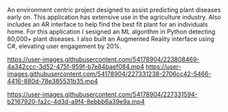 An environment centric project designed to assist predicting plant diseases early on. This application has extensive use in the agriculture industry. Also includes an AR interface to help find the best fit plant for an individuals home. 
For this application I sesigned an ML algorithm in Python detecting 80,000+ plant diseases.
I also built an Augmented Reality interface using C#, elevating user engagement by 20%.

https://user-images.githubusercontent.com/54178904/223808469-4a342ccc-3d52-475f-959f-b7e84baef084.mp4
https://user-images.githubusercontent.com/54178904/227331238-2706cc42-5466-4416-880d-78e385531b35.mp4



https://user-images.githubusercontent.com/54178904/227331594-b2167920-fa2c-4d3d-a9f4-8ebbb6a39e9a.mp4

